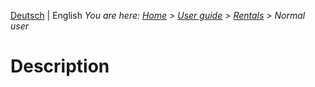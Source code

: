 <!-- TITLE: Rentals -->
<!-- SUBTITLE: Forms Interface -->

[Deutsch](/de/modules/rentals/forms) | English
*You are here: [Home](/home) > [User guide](/en/user-guide) > [Rentals](/en/modules/rentals) >  Normal user*

# Description